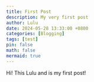 ```yaml
---
title: First Post
description: My very first post
author: Lulu
date: 2024-05-28 13:33:00 +0800
categories: [Blogging]
tags: [test]
pin: false
math: false
mermaid: true
---
```

Hi!
This Lulu and is my first post!